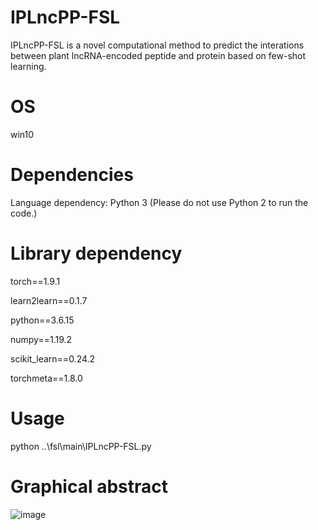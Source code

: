 # IPLncPP-FSL

IPLncPP-FSL is a novel computational method to predict the interations between plant lncRNA-encoded peptide and protein based on few-shot learning. 

# OS
win10

# Dependencies
Language dependency: Python 3 (Please do not use Python 2 to run the code.)

# Library dependency

torch==1.9.1 

learn2learn==0.1.7

python==3.6.15

numpy==1.19.2

scikit_learn==0.24.2

torchmeta==1.8.0

# Usage

python ..\fsl\main\IPLncPP-FSL.py

# Graphical abstract

![image](https://github.com/zzssyy/IPLncPP-FSL/Graphic_Abstract.png)
